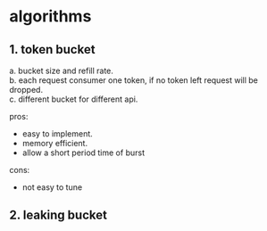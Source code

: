 # algorithms #

## 1. token bucket ##
a. bucket size and refill rate.   
b. each request consumer one token, if no token left request will be dropped.  
c. different bucket for different api.  


pros:
* easy to implement. 
* memory efficient. 
* allow a short period time of burst

cons:
* not easy to tune

## 2. leaking bucket ##
